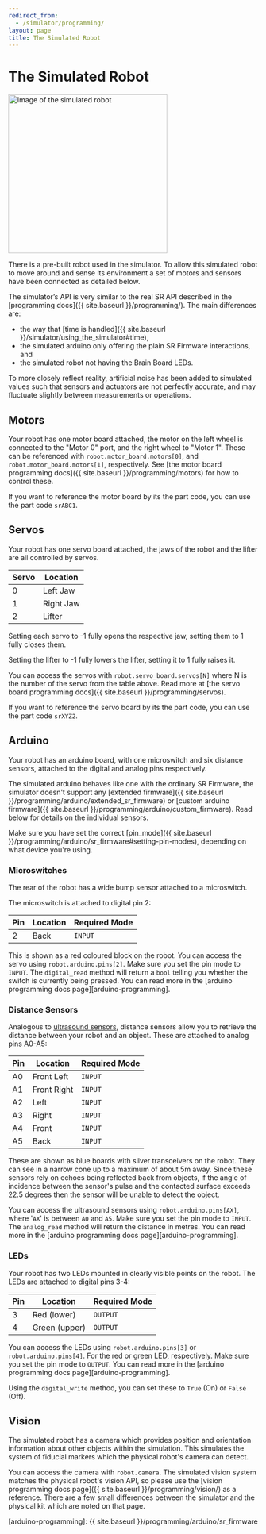 ```yaml
---
redirect_from:
  - /simulator/programming/
layout: page
title: The Simulated Robot
---
```


The Simulated Robot
===================

<img class="right" style="width: 320px" src="{{ site.baseurl }}/images/content/simulator/sr2024-robot.png" alt="Image of the simulated robot">

There is a pre-built robot used in the simulator.
To allow this simulated robot to move around and sense its environment a set of motors and sensors have been connected as detailed below.

The simulator’s API is very similar to the real SR API described in the [programming docs]({{ site.baseurl }}/programming/).
The main differences are:

- the way that [time is handled]({{ site.baseurl }}/simulator/using_the_simulator#time),
- the simulated arduino only offering the plain SR Firmware interactions, and
- the simulated robot not having the Brain Board LEDs.

<div class="info">
  To more closely reflect reality, artificial noise has been added to simulated
  values such that sensors and actuators are not perfectly accurate, and may
  fluctuate slightly between measurements or operations.
</div>

## Motors

Your robot has one motor board attached, the motor on the left wheel is connected to the "Motor 0" port, and the right wheel to "Motor 1". These can be referenced with `robot.motor_board.motors[0]`, and `robot.motor_board.motors[1]`, respectively.
See [the motor board programming docs]({{ site.baseurl }}/programming/motors) for how to control these.

If you want to reference the motor board by its the part code, you can use the part code `srABC1`.

## Servos

Your robot has one servo board attached, the jaws of the robot and the lifter are all controlled by servos.

| Servo | Location  |
|-------|-----------|
| 0     | Left Jaw  |
| 1     | Right Jaw |
| 2     | Lifter    |

Setting each servo to -1 fully opens the respective jaw, setting them to 1 fully closes them.

Setting the lifter to -1 fully lowers the lifter, setting it to 1 fully raises it.

You can access the servos with `robot.servo_board.servos[N]` where N is the number of the servo from the table above. Read more at [the servo board programming docs]({{ site.baseurl }}/programming/servos).

If you want to reference the servo board by its the part code, you can use the part code `srXYZ2`.

## Arduino

Your robot has an arduino board, with one microswitch and six distance sensors, attached to the digital and analog pins respectively.

The simulated arduino behaves like one with the ordinary SR Firmware, the simulator doesn't support any [extended firmware]({{ site.baseurl }}/programming/arduino/extended_sr_firmware) or [custom arduino firmware]({{ site.baseurl }}/programming/arduino/custom_firmware). Read below for details on the individual sensors.

Make sure you have set the correct [pin_mode]({{ site.baseurl }}/programming/arduino/sr_firmware#setting-pin-modes), depending on what device you're using.

### Microswitches

The rear of the robot has a wide bump sensor attached to a microswitch.

The microswitch is attached to digital pin 2:

| Pin | Location | Required Mode |
|-----|----------|---------------|
| 2   | Back     | `INPUT`       |

This is shown as a red coloured block on the robot. You can access the servo using `robot.arduino.pins[2]`. Make sure you set the pin mode to `INPUT`. The `digital_read` method will return a `bool` telling you whether the switch is currently being pressed. You can read more in the [arduino programming docs page][arduino-programming].

### Distance Sensors

<!-- Changing this? Consider updating the "Simulated robot inputs" section in `simulator/using_the_simulator.md` -->

Analogous to [ultrasound sensors](https://robocraze.com/blogs/post/what-is-ultrasonic-sensor), distance sensors allow you to retrieve the distance between your robot and an object. These are attached to analog pins A0-A5:

| Pin | Location    | Required Mode |
|-----|-------------|---------------|
| A0  | Front Left  | `INPUT`       |
| A1  | Front Right | `INPUT`       |
| A2  | Left        | `INPUT`       |
| A3  | Right       | `INPUT`       |
| A4  | Front       | `INPUT`       |
| A5  | Back        | `INPUT`       |

These are shown as blue boards with silver transceivers on the robot. They can see in a narrow cone up to a maximum of about 5m away.
Since these sensors rely on echoes being reflected back from objects, if the angle of incidence between the sensor's pulse and the contacted surface exceeds 22.5 degrees then the sensor will be unable to detect the object.

You can access the ultrasound sensors using `robot.arduino.pins[AX]`, where '`AX`' is between `A0` and `A5`. Make sure you set the pin mode to `INPUT`. The `analog_read` method will return the distance in metres. You can read more in the [arduino programming docs page][arduino-programming].

### LEDs

Your robot has two LEDs mounted in clearly visible points on the robot. The LEDs are attached to digital pins 3-4:

| Pin | Location      | Required Mode |
|-----|---------------|---------------|
| 3   | Red (lower)   | `OUTPUT`      |
| 4   | Green (upper) | `OUTPUT`      |

You can access the LEDs using `robot.arduino.pins[3]` or `robot.arduino.pins[4]`. For the red or green LED, respectively. Make sure you set the pin mode to `OUTPUT`. You can read more in the [arduino programming docs page][arduino-programming].

Using the `digital_write` method, you can set these to `True` (On) or `False` (Off).

## Vision

<!-- Changing this? Consider updating the "Simulated robot inputs" section in `simulator/using_the_simulator.md` -->

The simulated robot has a camera which provides position and orientation
information about other objects within the simulation. This simulates the
system of fiducial markers which the physical robot's camera can detect.

You can access the camera with `robot.camera`. The simulated vision system matches the physical robot's vision API, so please use the [vision programming docs page]({{ site.baseurl }}/programming/vision/) as a reference. There are a few small differences between the simulator and the physical kit which are noted on that page.

[arduino-programming]: {{ site.baseurl }}/programming/arduino/sr_firmware
